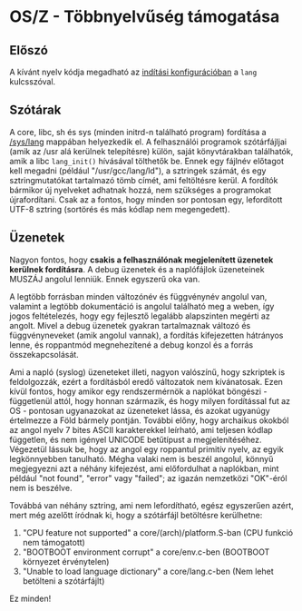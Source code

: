 OS/Z - Többnyelvűség támogatása
===============================

Előszó
------

A kívánt nyelv kódja megadható az [indítási konfigurációban](https://gitlab.com/bztsrc/osz/blob/master/docs/bootopts.md) a `lang`
kulcsszóval.

Szótárak
--------

A core, libc, sh és sys (minden initrd-n található program) fordítása a [/sys/lang](https://gitlab.com/bztsrc/osz/tree/master/etc/lang)
mappában helyezkedik el.
A felhasználói programok szótárfájljai (amik az /usr alá kerülnek telepítésre) külön, saját könyvtárakban találhatók, amik a libc
`lang_init()` hívásával tölthetők be. Ennek egy fájlnév előtagot kell megadni (például "/usr/gcc/lang/ld"), a sztringek számát,
és egy sztringmutatókat tartalmazó tömb címét, ami feltöltésre kerül. A fordítók bármikor új nyelveket adhatnak hozzá, nem szükséges
a programokat újrafordítani. Csak az a fontos, hogy minden sor pontosan egy, lefordított UTF-8 sztring (sortörés és más kódlap nem
megengedett).

Üzenetek
--------

Nagyon fontos, hogy **csakis a felhasználónak megjelenített üzenetek kerülnek fordításra**. A debug üzenetek és a naplófájlok
üzeneteinek MUSZÁJ angolul lenniük. Ennek egyszerű oka van.

A legtöbb forrásban minden változónév és függvénynév angolul van, valamint a legtöbb dokumentáció is angolul található meg a weben,
így jogos feltételezés, hogy egy fejlesztő legalább alapszinten megérti az angolt. Mivel a debug üzenetek gyakran tartalmaznak
változó és függvényneveket (amik angolul vannak), a fordítás kifejezetten hátrányos lenne, és roppantmód megnehezítené a debug
konzol és a forrás összekapcsolását.

Ami a napló (syslog) üzeneteket illeti, nagyon valószínű, hogy szkriptek is feldolgozzák, ezért a fordításból eredő változatok
nem kívánatosak. Ezen kívül fontos, hogy amikor egy rendszermérnök a naplókat böngészi - függetlenül attól, hogy honnan származik,
és hogy milyen fordítással fut az OS - pontosan ugyanazokat az üzeneteket lássa, és azokat ugyanúgy értelmezze a Föld bármely
pontján. További előny, hogy archaikus okokból az angol nyelv 7 bites ASCII karakterekkel leírható, ami teljesen kódlap független,
és nem igényel UNICODE betűtípust a megjelenítéséhez. Végezetül lássuk be, hogy az angol egy roppantul primitív nyelv, az egyik
legkönnyebben tanulható. Mégha valaki nem is beszél angolul, könnyű megjegyezni azt a néhány kifejezést, ami előfordulhat a
naplókban, mint például "not found", "error" vagy "failed"; az igazán nemzetközi "OK"-éról nem is beszélve.

Továbbá van néhány sztring, ami nem lefordítható, egész egyszerűen azért, mert még azelőtt íródnak ki, hogy a szótárfájl betöltésre
kerülhetne:
1. "CPU feature not supported" a core/(arch)/platform.S-ban (CPU funkció nem támogatott)
2. "BOOTBOOT environment corrupt" a core/env.c-ben (BOOTBOOT környezet érvénytelen)
3. "Unable to load language dictionary" a core/lang.c-ben (Nem lehet betölteni a szótárfájlt)

Ez minden!
